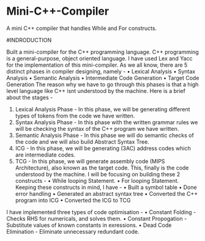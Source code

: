 # Mini-C++-Compiler
A mini C++ compiler that handles While and For constructs.

#INDRODUCTION

Built  a mini-compiler for the C++ programming language. C++ programming is a general-purpose, object oriented language. I have used Lex and Yacc for the implementation of this mini-compiler. 
As we all know, there are 5 distinct phases in compiler designing, namely -
•	Lexical Analysis
•	Syntax Analysis
•	Semantic Analysis
•	Intermediate Code Generation
•	Target Code Generation
The reason why we have to go through this phases is that a high level language like C++ isnt understood by the machine. Here is a brief about the stages -
1.	Lexical Analysis Phase -  In this phase, we will be generating different types of tokens from the code we have written.
2.	Syntax Analysis Phase - In this phase with the written grammar rules we will be checking the syntax of the C++ program we have written. 
3.	Semantic Analysis Phase - In this phase we will do semantic checks of the code and we will also build Abstract Syntax Tree. 
4.	ICG - In this phase, we will be generating (3AC) address codes which are intermediate codes. 
5.	TCG - In this phase, we will generate assembly code (MIPS Architecture), also known as the target code. This, finally is the code understood by the machine. 
I will be focusing on building these 2 constructs - 
•	While looping Statement.
•	For looping Statement. 
Keeping these constructs in mind, I have -
• Built a symbol table
• Done error handling
• Generated an abstract syntax tree
• Converted the C++ program into ICG 
• Converted the ICG to TCG

I have implemented three types of code optimisation - 
• Constant Folding - Checks RHS for numericals, and solves them.
• Constant Propogation - Substitute values of known constants in exressions.
• Dead Code Elimination - Eliminate unnecessary redundant code.
